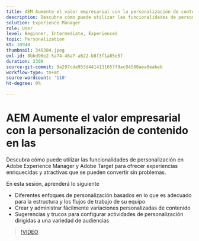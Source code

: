 ```yaml
---
title: AEM Aumente el valor empresarial con la personalización de contenido en las
description: Descubra cómo puede utilizar las funcionalidades de personalización en Adobe Experience Manager y Adobe Target para ofrecer experiencias enriquecidas y atractivas que se pueden convertir sin problemas.
solution: Experience Manager
role: User
level: Beginner, Intermediate, Experienced
topic: Personalization
kt: 10948
thumbnail: 346384.jpeg
exl-id: 8bbd96e2-5a74-46a7-a622-b8f3f1a85e5f
duration: 2309
source-git-commit: 9a297cda953d4414131657f9ac84580aea0eabeb
workflow-type: tm+mt
source-wordcount: '110'
ht-degree: 0%

---
```


# AEM Aumente el valor empresarial con la personalización de contenido en las

Descubra cómo puede utilizar las funcionalidades de personalización en Adobe Experience Manager y Adobe Target para ofrecer experiencias enriquecidas y atractivas que se pueden convertir sin problemas.

En esta sesión, aprenderá lo siguiente

* Diferentes enfoques de personalización basados en lo que es adecuado para la estructura y los flujos de trabajo de su equipo
* Crear y administrar fácilmente variaciones personalizadas de contenido
* Sugerencias y trucos para configurar actividades de personalización dirigidas a una variedad de audiencias

>[!VIDEO](https://video.tv.adobe.com/v/346384/?quality=12&learn=on)
